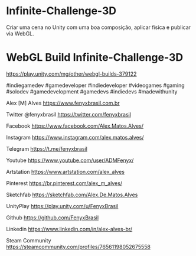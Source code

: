 # Infinite-Challenge-3D
 Criar uma cena no Unity com uma boa composição, aplicar física e publicar via WebGL.

# WebGL Build Infinite-Challenge-3D
https://play.unity.com/mg/other/webgl-builds-379122

#indiegamedev #gamedeveloper #indiedeveloper #videogames #gaming #solodev  #gamedevelopment #gamedevs #indiedevs #madewithunity


Alex [M] Alves
https://www.fenyxbrasil.com.br

Twitter
@fenyxbrasil
https://twitter.com/fenyxbrasil

Facebook
https://www.facebook.com/Alex.Matos.Alves/

Instagram
https://www.instagram.com/alex.matos.alves/

Telegram
https://t.me/fenyxbrasil

Youtube
https://www.youtube.com/user/ADMFenyx/

Artstation
https://www.artstation.com/alex_alves

Pinterest
https://br.pinterest.com/alex_m_alves/

Sketchfab
https://sketchfab.com/Alex.De.Matos.Alves

UnityPlay
https://play.unity.com/u/FenyxBrasil

Github
https://github.com/FenyxBrasil

Linkedin
https://www.linkedin.com/in/alex-alves-br/

Steam Community
https://steamcommunity.com/profiles/76561198052675558
